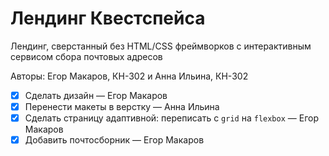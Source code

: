 # Лендинг Квестспейса

Лендинг, сверстанный без HTML/CSS фреймворков с интерактивным сервисом сбора почтовых адресов

Авторы: Егор Макаров, КН-302 и Анна Ильина, КН-302

- [x]  Сделать дизайн — Егор Макаров
- [x]  Перенести макеты в верстку — Анна Ильина
- [x]  Сделать страницу адаптивной: переписать с `grid` на `flexbox` — Егор Макаров
- [x]  Добавить почтосборник — Егор Макаров

